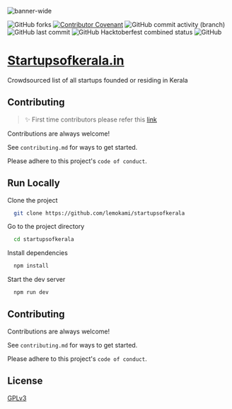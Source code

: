 
![banner-wide](https://user-images.githubusercontent.com/44605554/193792009-b3da1542-ddce-46e4-a9c4-43f0376c737c.png)

<!-- shields -->
![GitHub forks](https://img.shields.io/github/forks/lemokami/startupsofkerla?style=social)
[![Contributor Covenant](https://img.shields.io/badge/Contributor%20Covenant-2.1-4baaaa.svg)](code_of_conduct.md)
![GitHub commit activity (branch)](https://img.shields.io/github/commit-activity/m/lemokami/startupsofkerala)
![GitHub last commit](https://img.shields.io/github/last-commit/lemokami/startupsofkerala)
![GitHub Hacktoberfest combined status](https://img.shields.io/github/hacktoberfest/2022/lemokami/startupsofkerala)
![GitHub](https://img.shields.io/github/license/lemokami/startupsofkerala)

# <a href="https://startupsofkerala.in">Startupsofkerala.in</a>
Crowdsourced list of all startups founded or residing in Kerala

## Contributing
> ✨ First time contributors please refer this [link](https://github.com/lemokami/startupsofkerala/blob/main/CONTRIBUTING.md#your-first-code-contribution)

Contributions are always welcome!

See `contributing.md` for ways to get started.

Please adhere to this project's `code of conduct`.

## Run Locally

Clone the project

```bash
  git clone https://github.com/lemokami/startupsofkerala
```

Go to the project directory

```bash
  cd startupsofkerala
```

Install dependencies

```bash
  npm install 
```


Start the dev server

```bash
  npm run dev
```


## Contributing

Contributions are always welcome!

See `contributing.md` for ways to get started.

Please adhere to this project's `code of conduct`.


## License

[GPLv3](https://choosealicense.com/licenses/gpl-3.0/)
